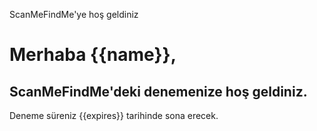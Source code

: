 ScanMeFindMe&#39;ye hoş geldiniz

<h1>Merhaba {{name}},</h1>
<h2> ScanMeFindMe&#39;deki denemenize hoş geldiniz.</h2>
<p> Deneme süreniz {{expires}} tarihinde sona erecek.</p>

